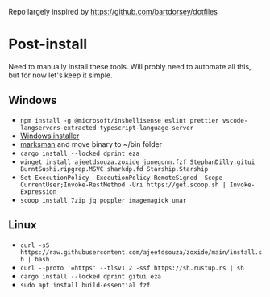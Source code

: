 Repo largely inspired by https://github.com/bartdorsey/dotfiles

# Post-install
Need to manually install these tools. Will probly need to automate all this, but for now let's keep it simple.
## Windows
- `npm install -g @microsoft/inshellisense eslint prettier vscode-langservers-extracted typescript-language-server`
- [Windows installer](https://static.rust-lang.org/rustup/dist/x86_64-pc-windows-msvc/rustup-init.exe)
- [marksman](https://github.com/artempyanykh/marksman/releases) and move binary to ~/bin folder
- `cargo install --locked dprint eza`
- `winget install ajeetdsouza.zoxide junegunn.fzf StephanDilly.gitui BurntSushi.ripgrep.MSVC sharkdp.fd Starship.Starship`
- `Set-ExecutionPolicy -ExecutionPolicy RemoteSigned -Scope CurrentUser;Invoke-RestMethod -Uri https://get.scoop.sh | Invoke-Expression` 
- `scoop install 7zip jq poppler imagemagick unar`

## Linux

- `curl -sS https://raw.githubusercontent.com/ajeetdsouza/zoxide/main/install.sh | bash`
- `curl --proto '=https' --tlsv1.2 -ssf https://sh.rustup.rs | sh`
- `cargo install --locked dprint gitui eza`
- `sudo apt install build-essential fzf`
